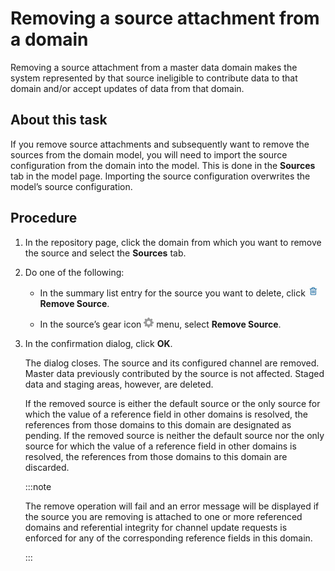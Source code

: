 # Removing a source attachment from a domain 

<head>
  <meta name="guidename" content="DataHub"/>
  <meta name="context" content="GUID-11051379-3a55-4dc4-9b26-f1d08e1cc6cb"/>
</head>


Removing a source attachment from a master data domain makes the system represented by that source ineligible to contribute data to that domain and/or accept updates of data from that domain.

## About this task

If you remove source attachments and subsequently want to remove the sources from the domain model, you will need to import the source configuration from the domain into the model. This is done in the **Sources** tab in the model page. Importing the source configuration overwrites the model’s source configuration.

## Procedure

1.  In the repository page, click the domain from which you want to remove the source and select the **Sources** tab.

2.  Do one of the following:

    -   In the summary list entry for the source you want to delete, click **![icon](../Images/main-ic-trashcan-blue-16_5dacea85-d1df-4acd-b965-58dc202cd388.jpg) Remove Source**.

    -   In the source’s gear icon ![icon](../Images/main-ic-gear-gray_54d864eb-b5de-4ee6-9b31-975dae0a5762.jpg) menu, select **Remove Source**.

3.  In the confirmation dialog, click **OK**.

    The dialog closes. The source and its configured channel are removed. Master data previously contributed by the source is not affected. Staged data and staging areas, however, are deleted.

    If the removed source is either the default source or the only source for which the value of a reference field in other domains is resolved, the references from those domains to this domain are designated as pending. If the removed source is neither the default source nor the only source for which the value of a reference field in other domains is resolved, the references from those domains to this domain are discarded.

    :::note
    
    The remove operation will fail and an error message will be displayed if the source you are removing is attached to one or more referenced domains and referential integrity for channel update requests is enforced for any of the corresponding reference fields in this domain.

    :::